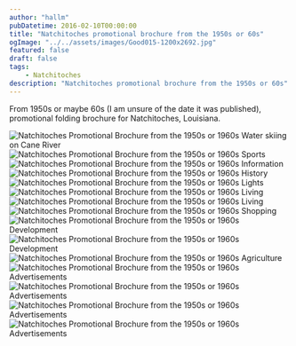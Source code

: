 ```yaml
---
author: "hallm"
pubDatetime: 2016-02-10T00:00:00
title: "Natchitoches promotional brochure from the 1950s or 60s"
ogImage: "../../assets/images/Good015-1200x2692.jpg"
featured: false
draft: false
tags:
    - Natchitoches
description: "Natchitoches promotional brochure from the 1950s or 60s"
---
```


From 1950s or maybe 60s (I am unsure of the date it was published), promotional folding brochure for Natchitoches, Louisiana.

![Natchitoches Promotional Brochure from the 1950s or 1960s](@assets/images/Good015-1200x2692.jpg) Water skiing on Cane River
![Natchitoches Promotional Brochure from the 1950s or 1960s](@assets/images/Good001-1200x2816.jpg) Sports
![Natchitoches Promotional Brochure from the 1950s or 1960s](@assets/images/Good002-1200x863.jpg) Information
![Natchitoches Promotional Brochure from the 1950s or 1960s](@assets/images/Good003-1200x450.jpg) History
![Natchitoches Promotional Brochure from the 1950s or 1960s](@assets/images/Good004-1200x883.jpg) Lights
![Natchitoches Promotional Brochure from the 1950s or 1960s](@assets/images/Good005-1200x499.jpg) Living
![Natchitoches Promotional Brochure from the 1950s or 1960s](@assets/images/Good006-1200x412.jpg) Living
![Natchitoches Promotional Brochure from the 1950s or 1960s](@assets/images/Good007-1200x665.jpg) Shopping
![Natchitoches Promotional Brochure from the 1950s or 1960s](@assets/images/Good008-1200x1050.jpg) Development
![Natchitoches Promotional Brochure from the 1950s or 1960s](@assets/images/Good009-1200x968.jpg) Development
![Natchitoches Promotional Brochure from the 1950s or 1960s](@assets/images/Good010-1200x393.jpg) Agriculture
![Natchitoches Promotional Brochure from the 1950s or 1960s](@assets/images/Good011-1200x556.jpg) Advertisements
![Natchitoches Promotional Brochure from the 1950s or 1960s](@assets/images/Good012-1200x666.jpg) Advertisements
![Natchitoches Promotional Brochure from the 1950s or 1960s](@assets/images/Good013-1200x1232.jpg) Advertisements
![Natchitoches Promotional Brochure from the 1950s or 1960s](@assets/images/Good014-1200x1184.jpg) Advertisements